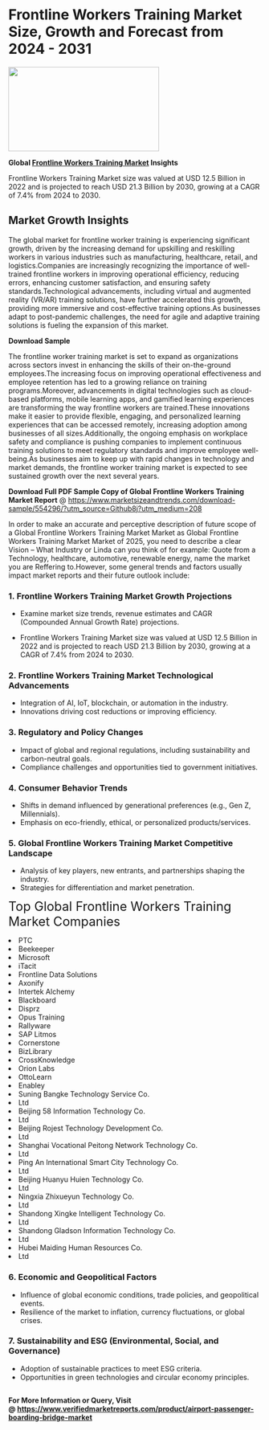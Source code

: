 <H1>Frontline Workers Training Market Size, Growth and Forecast from 2024 - 2031</H1><img class="aligncenter size-medium wp-image-584254" src="https://thirdeyenews.in/wp-content/uploads/2024/09/Global-Market-Research-300x168.jpeg" alt="" width="300" height="168" /><p><strong>Global&nbsp;<a href="https://www.marketsizeandtrends.com/download-sample/554296/?utm_source=Github8j?utm_medium=208">Frontline Workers Training Market</a> Insights</strong></p><p>Frontline Workers Training Market size was valued at USD 12.5 Billion in 2022 and is projected to reach USD 21.3 Billion by 2030, growing at a CAGR of 7.4% from 2024 to 2030.</p><p><h2>Market Growth Insights</h2> <p>The global market for frontline worker training is experiencing significant growth, driven by the increasing demand for upskilling and reskilling workers in various industries such as manufacturing, healthcare, retail, and logistics.Companies are increasingly recognizing the importance of well-trained frontline workers in improving operational efficiency, reducing errors, enhancing customer satisfaction, and ensuring safety standards.Technological advancements, including virtual and augmented reality (VR/AR) training solutions, have further accelerated this growth, providing more immersive and cost-effective training options.As businesses adapt to post-pandemic challenges, the need for agile and adaptive training solutions is fueling the expansion of this market.</p> <p><strong>Download Sample</strong></p> <p>The frontline worker training market is set to expand as organizations across sectors invest in enhancing the skills of their on-the-ground employees.The increasing focus on improving operational effectiveness and employee retention has led to a growing reliance on training programs.Moreover, advancements in digital technologies such as cloud-based platforms, mobile learning apps, and gamified learning experiences are transforming the way frontline workers are trained.These innovations make it easier to provide flexible, engaging, and personalized learning experiences that can be accessed remotely, increasing adoption among businesses of all sizes.Additionally, the ongoing emphasis on workplace safety and compliance is pushing companies to implement continuous training solutions to meet regulatory standards and improve employee well-being.As businesses aim to keep up with rapid changes in technology and market demands, the frontline worker training market is expected to see sustained growth over the next several years.</p> <p><span class=""><strong>Download Full PDF Sample Copy of Global Frontline Workers Training Market Report</strong> @ <a href="https://www.marketsizeandtrends.com/download-sample/554296/?utm_source=Github8j?utm_medium=208" target="_blank">https://www.marketsizeandtrends.com/download-sample/554296/?utm_source=Github8j?utm_medium=208</a></span></p><p>In order to make an accurate and perceptive description of future scope of a Global&nbsp;Frontline Workers Training Market Market as Global&nbsp;Frontline Workers Training Market Market of 2025, you need to describe a clear Vision &ndash; What Industry or Linda can you think of for example: Quote from a Technology, healthcare, automotive, renewable energy, name the market you are Reffering to.However, some general trends and factors usually impact market reports and their future outlook include:</p><h3>1.&nbsp;<strong>Frontline Workers Training Market Growth Projections</strong></h3><ul><li>Examine market size trends, revenue estimates and CAGR (Compounded Annual Growth Rate) projections.</li><li><p>Frontline Workers Training Market size was valued at USD 12.5 Billion in 2022 and is projected to reach USD 21.3 Billion by 2030, growing at a CAGR of 7.4% from 2024 to 2030.</p></li></ul><h3>2.&nbsp;<strong>Frontline Workers Training Market Technological Advancements</strong></h3><ul><li>Integration of AI, IoT, blockchain, or automation in the industry.</li><li>Innovations driving cost reductions or improving efficiency.</li></ul><h3>3.&nbsp;<strong>Regulatory and Policy Changes</strong></h3><ul><li>Impact of global and regional regulations, including sustainability and carbon-neutral goals.</li><li>Compliance challenges and opportunities tied to government initiatives.</li></ul><h3>4.&nbsp;<strong>Consumer Behavior Trends</strong></h3><ul><li>Shifts in demand influenced by generational preferences (e.g., Gen Z, Millennials).</li><li>Emphasis on eco-friendly, ethical, or personalized products/services.</li></ul><h3>5.&nbsp;<strong>Global Frontline Workers Training Market Competitive Landscape</strong></h3><ul><li>Analysis of key players, new entrants, and partnerships shaping the industry.</li><li>Strategies for differentiation and market penetration.</li></ul><p data-pm-slice="1 1 []"><span style="color: inherit; font-family: inherit; font-size: 25px;">Top Global Frontline Workers Training Market Companies</span></p><div class="" data-test-id=""><p><li>PTC</li><li> Beekeeper</li><li> Microsoft</li><li> iTacit</li><li> Frontline Data Solutions</li><li> Axonify</li><li> Intertek Alchemy</li><li> Blackboard</li><li> Disprz</li><li> Opus Training</li><li> Rallyware</li><li> SAP Litmos</li><li> Cornerstone</li><li> BizLibrary</li><li> CrossKnowledge</li><li> Orion Labs</li><li> OttoLearn</li><li> Enabley</li><li> Suning Bangke Technology Service Co.</li><li> Ltd</li><li> Beijing 58 Information Technology Co.</li><li> Ltd</li><li> Beijing Rojest Technology Development Co.</li><li> Ltd</li><li> Shanghai Vocational Peitong Network Technology Co.</li><li> Ltd</li><li> Ping An International Smart City Technology Co.</li><li> Ltd</li><li> Beijing Huanyu Huien Technology Co.</li><li> Ltd</li><li> Ningxia Zhixueyun Technology Co.</li><li> Ltd</li><li> Shandong Xingke Intelligent Technology Co.</li><li> Ltd</li><li> Shandong Gladson Information Technology Co.</li><li> Ltd</li><li> Hubei Maiding Human Resources Co.</li><li> Ltd</li></p></div><h3>6.&nbsp;<strong>Economic and Geopolitical Factors</strong></h3><ul><li>Influence of global economic conditions, trade policies, and geopolitical events.</li><li>Resilience of the market to inflation, currency fluctuations, or global crises.</li></ul><h3>7.&nbsp;<strong>Sustainability and ESG (Environmental, Social, and Governance)</strong></h3><ul><li>Adoption of sustainable practices to meet ESG criteria.</li><li>Opportunities in green technologies and circular economy principles.</li></ul><h2><strong style="font-size: 14px;">For More Information or Query, Visit @&nbsp;</strong><a style="background-color: #ffffff; font-size: 14px;" href="https://www.marketsizeandtrends.com/report/frontline-workers-training-market/" target="_blank">https://www.verifiedmarketreports.com/product/airport-passenger-boarding-bridge-market</a></h2>